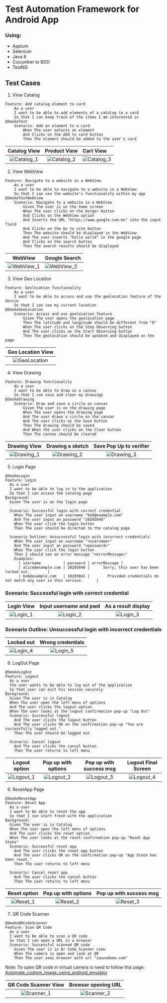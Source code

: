 # Test Automation Framework for Android App
### Using:
- Appium
- Selenium
- Java 8
- Cucumber to BDD
- TestNG

## Test Cases
1. View Catalog
````
Feature: Add catalog element to card
    As a user
    I want to be able to add elements of a catalog to a card
    So that I can keep track of the items I am interested in
@SmokeTest
    Scenario: Add an element to a card
        When The user selects an element
        And Clicks on the Add to card button
        Then The element should be added to the user's card
````

|                     Catalog View                      |                     Product View                      | Cart View                                             |
|:-----------------------------------------------------:|:-----------------------------------------------------:|:------------------------------------------------------|
| ![Catalog_1](src/main/resources/images/Catalog_1.png) | ![Catalog_2](src/main/resources/images/Catalog_2.png) | ![Catalog_3](src/main/resources/images/Catalog_3.png) |

2. View WebView
````
Feature: Navigate to a website in a WebView
    As a user
    I want to be able to navigate to a website in a WebView
    So that I can use the website's functionality within my app
@SmokeTestWebView
    Scenario: Navigate to a website in a WebView
        Given The user is on the home screen
        When The user clicks on the burger button
        And Clicks on the WebView option
        And Inserts the URL "https://www.google.com.mx" into the input field
        And Clicks on the Go to site button
        Then The website should be displayed in the WebView
        And The user inserts "hello world" in the google page
        And Clicks on the search button
        Then The search results should be displayed
````
|                        WebView                        | Google Search                                         |
|:-----------------------------------------------------:|:------------------------------------------------------|
| ![WebView_1](src/main/resources/images/WebView_1.png) | ![WebView_2](src/main/resources/images/WebView_2.png) |

3. View Geo Location
````
Feature: Geolocation functionality
    As a user
    I want to be able to access and use the geolocation feature of the device
    So that I can see my current location
@SmokeGeoLocation
    Scenario: Access and use geolocation feature
        Given The user opens the geolocation page
        Then The latitude and longitude should be different from "0"
        When The user clicks on the Stop Observing button
        And The user clicks on the Start Observing button
        Then The geolocation should be updated and displayed on the page
````
|                     Geo Location View                     |
|:---------------------------------------------------------:|
| ![GeoLocation](src/main/resources/images/GeoLocation.png) |

4. View Drawing
````
Feature: Drawing functionality
    As a user
    I want to be able to draw on a canvas
    So that I can save and clear my drawings
@SmokeDrawing
    Scenario: Draw and save a circle on canvas
        Given The user is on the drawing page
        When The user opens the drawing page
        And The user draws a circle on the canvas
        And The user clicks on the Save button
        Then The drawing should be saved
        And When the user clicks on the Clear button
        Then The canvas should be cleared
````

|                     Drawing View                      |                   Drawing a sketch                    |                Save Pop Up to verifier                |
|:-----------------------------------------------------:|:-----------------------------------------------------:|:-----------------------------------------------------:|
| ![Drawing_1](src/main/resources/images/Drawing_1.png) | ![Drawing_2](src/main/resources/images/Drawing_2.png) | ![Drawing_3](src/main/resources/images/Drawing_3.png) |

5. Login Page
````
@SmokeLogin
Feature: Login
  As a user
  I want to be able to log in to the application
  So that I can access the catalog page
Background:
  Given The user is on the login page

  Scenario: Successful login with correct credential
    When The user input an username "bob@example.com"
    And The user input an password "10203040"
    When The user click the login button
    Then The user should be directed to the catalog page

  Scenario Outline: Unsuccessful login with incorrect credentials
    When The user input an username "<username>"
    And The user input an password "<password>"
    When The user click the login button
    Then I should see an error message "<errorMessage>"
    Examples:
      | username          | password | errorMessage |
      | alice@example.com | 10203040 |      Sorry, this user has been locked out.        |
      | bob@example.com   | 10203041 |        Provided credentials do not match any user in this service.      |
````
### Scenario: Successful login with correct credential
|                    Login View                     |              Input username and pwd               |                As a result display                |
|:-------------------------------------------------:|:-------------------------------------------------:|:-------------------------------------------------:|
| ![Login_1](src/main/resources/images/Login_1.png) | ![Login_2](src/main/resources/images/Login_2.png) | ![Login_3](src/main/resources/images/Login_3.png) |

### Scenario Outline: Unsuccessful login with incorrect credentials
|                    Locked out                     |                 Wrong credentials                 |
|:-------------------------------------------------:|:-------------------------------------------------:|
| ![Login_4](src/main/resources/images/Login_4.png) | ![Login_5](src/main/resources/images/Login_5.png) |

6. LogOut Page
````
@SmokeLogOut
Feature: Logout
  As a user
  the user wants to be able to log out of the application
  So that user can exit his session securely
Background:
  Given The user is in Catalog
  When The user open the left menu of options
  And The user clicks the logout option
  When The user looks at the logout confirmation pop-up "Log Out"
  Scenario: Successful logout
    And The user clicks the logout button
    And The user clicks OK on the confirmation pop-up "You are successfully logged out."
    Then The user should be logged out

  Scenario: Cancel logout
    And The user clicks the cancel button
    Then The user returns to left menu
````
|                    Logout option                    |                 Pop up with options                 |               Pop up with success msg               |                 Logout Final Screen                 |
|:---------------------------------------------------:|:---------------------------------------------------:|:---------------------------------------------------:|:---------------------------------------------------:|
| ![Logout_1](src/main/resources/images/logout_1.png) | ![Logout_2](src/main/resources/images/logout_2.png) | ![Logout_3](src/main/resources/images/logout_3.png) | ![Logout_4](src/main/resources/images/logout_4.png) |

6. ResetApp Page
````
@SmokeResetApp
Feature: Reset App
  As a user
  I want to be able to reset the app
  So that I can start fresh with the application
Background:
  Given The user is in Catalog
  When The user open the left menu of options
  And The user clicks the reset option
  When The user looks at the reset confirmation pop-up "Reset App State"
  Scenario: Successful reset app
    And The user clicks the reset app button
    And The user clicks OK on the confirmation pop-up "App State has been reset."
    Then The user returns to left menu

  Scenario: Cancel reset app
    And The user clicks the cancel button
    Then The user returns to left menu
````
|                   Reset option                    |                Pop up with options                |              Pop up with success msg              |
|:-------------------------------------------------:|:-------------------------------------------------:|:-------------------------------------------------:|
| ![Reset_1](src/main/resources/images/reset_1.png) | ![Reset_2](src/main/resources/images/reset_2.png) | ![Reset_3](src/main/resources/images/reset_3.png) |

7. QR Code Scanner
````
@SmokeQRCodeScanner
Feature: Scan QR Code
  As a user
  I want to be able to scan a QR code
  So that I can open a URL in a browser
  Scenario: Successful scanned QR code
    Given The user is in Qr Code Scanner view
    When The camera is open and look at QR
    Then The user sees browser with url "saucedemo.com"
````
Note: To open QR code in virtual camera is need to follow this page: [Automate_custom_image_using_android_emulator](https://medium.com/@mhabiib/automate-custom-image-using-android-emulator-virtual-scene-camera-817086056fca)

|                 QR Code Scanner View                  |                  Browser opening URL                  |
|:-----------------------------------------------------:|:-----------------------------------------------------:|
| ![Scanner_1](src/main/resources/images/scanner_1.png) | ![Scanner_2](src/main/resources/images/scanner_2.png) |
